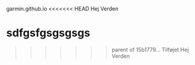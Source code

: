 garmin.github.io
<<<<<<< HEAD
Hej Verden

sdfgsfgsgsgsgs
=======
>>>>>>> parent of 15b1779... Tilføjet Hej Verden
